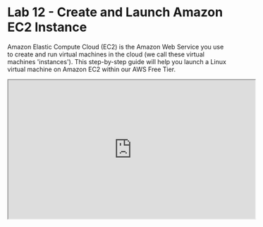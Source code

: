 # Lab 12 - Create and Launch Amazon EC2 Instance

Amazon Elastic Compute Cloud (EC2) is the Amazon Web Service you use to create and run virtual machines in the cloud (we call these virtual machines 'instances'). This step-by-step guide will help you launch a Linux virtual machine on Amazon EC2 within our AWS Free Tier.

<iframe src="https://www.youtube.com/embed/M541nUxJDjI" width="560" height="315" allowfullscreen="allowfullscreen" allow="autoplay; encrypted-media"></iframe>